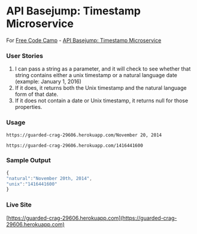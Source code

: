 # API Basejump: Timestamp Microservice


For [Free Code Camp](http://freecodecamp.com) - [API Basejump: Timestamp Microservice](http://www.freecodecamp.com/challenges/basejump-timestamp-microservice)


### User Stories

1. I can pass a string as a parameter, and it will check to see whether that string contains either a unix timestamp or a natural language date (example: January 1, 2016)
2. If it does, it returns both the Unix timestamp and the natural language form of that date.
3. If it does not contain a date or Unix timestamp, it returns null for those properties.


### Usage

```
https://guarded-crag-29606.herokuapp.com/November 20, 2014
```
```
https://guarded-crag-29606.herokuapp.com/1416441600
```

### Sample Output

```javascript
{
"natural":"November 20th, 2014",
"unix":"1416441600"
}
```

### Live Site
[https://guarded-crag-29606.herokuapp.com](https://guarded-crag-29606.herokuapp.com)
